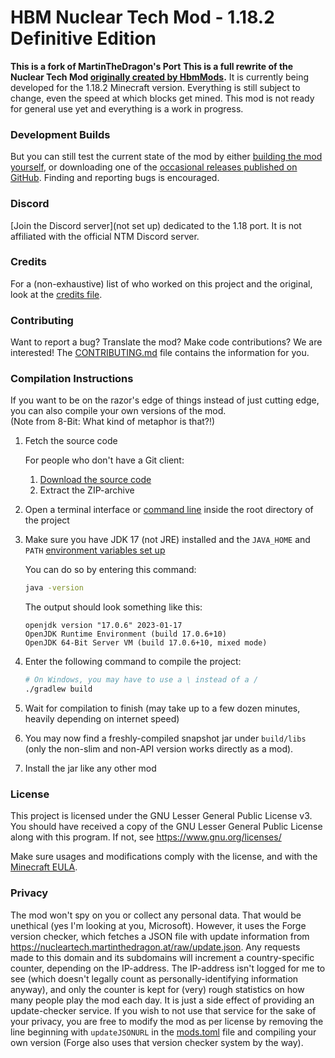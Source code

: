 # HBM Nuclear Tech Mod - 1.18.2 Definitive Edition
**This is a fork of MartinTheDragon's Port**
**This is a full rewrite of the Nuclear Tech Mod [originally created by HbmMods](https://github.com/HbmMods/Hbm-s-Nuclear-Tech-GIT).**
It is currently being developed for the 1.18.2 Minecraft version.
Everything is still subject to change, even the speed at which blocks get mined. This mod is not ready for general use yet and everything is a work in progress.

### Development Builds

But you can still test the current state of the mod by either [building the mod yourself](#compilation-instructions), or downloading one of the [occasional releases published on GitHub](https://github.com/8BitKyanii/HBM-s-Nuclear-Tech-GIT-1.18.2). Finding and reporting bugs is encouraged.

### Discord

[Join the Discord server](not set up) dedicated to the 1.18 port. It is not affiliated with the official NTM Discord server.

### Credits

For a (non-exhaustive) list of who worked on this project and the original, look at the [credits file](CREDITS.md).

### Contributing

Want to report a bug? Translate the mod? Make code contributions? We are interested! The [CONTRIBUTING.md](CONTRIBUTING.md) file contains the information for you.

### Compilation Instructions

If you want to be on the razor's edge of things instead of just cutting edge, you can also compile your own versions of the mod.  
(Note from 8-Bit: What kind of metaphor is that?!)

1. Fetch the source code

   For people who don't have a Git client:

   1. [Download the source code](https://github.com/MartinTheDragon/Nuclear-Tech-Mod-Remake/archive/refs/heads/1.18.zip)
   2. Extract the ZIP-archive

2. Open a terminal interface or [command line](https://www.freecodecamp.org/news/command-line-commands-cli-tutorial/) inside the root directory of the project
3. Make sure you have JDK 17 (not JRE) installed and the `JAVA_HOME` and `PATH` [environment variables set up](https://www3.ntu.edu.sg/home/ehchua/programming/howto/Environment_Variables.html)

   You can do so by entering this command:

   ```bash
   java -version
   ```

   The output should look something like this:

   ```
   openjdk version "17.0.6" 2023-01-17
   OpenJDK Runtime Environment (build 17.0.6+10)
   OpenJDK 64-Bit Server VM (build 17.0.6+10, mixed mode)
   ```

4. Enter the following command to compile the project:

   ```bash
   # On Windows, you may have to use a \ instead of a /
   ./gradlew build
   ```

5. Wait for compilation to finish (may take up to a few dozen minutes, heavily depending on internet speed)
6. You may now find a freshly-compiled snapshot jar under `build/libs` (only the non-slim and non-API version works directly as a mod).
7. Install the jar like any other mod

### License

This project is licensed under the GNU Lesser General Public License v3. You should have received a copy of the GNU Lesser General Public License
along with this program.  If not, see <https://www.gnu.org/licenses/>

Make sure usages and modifications comply with the license, and with the [Minecraft EULA](https://account.mojang.com/documents/minecraft_eula).

### Privacy

The mod won't spy on you or collect any personal data. That would be unethical (yes I'm looking at you, Microsoft).
However, it uses the Forge version checker, which fetches a JSON file with update information from <https://nucleartech.martinthedragon.at/raw/update.json>.
Any requests made to this domain and its subdomains will increment a country-specific counter, depending on the IP-address.
The IP-address isn't logged for me to see (which doesn't legally count as personally-identifying information anyway), and only the counter is kept for (very) rough statistics on how many people play the mod each day.
It is just a side effect of providing an update-checker service.
If you wish to not use that service for the sake of your privacy, you are free to modify the mod as per license by removing the line beginning with `updateJSONURL` in the [mods.toml](src/main/resources/META-INF/mods.toml) file and compiling your own version (Forge also uses that version checker system by the way).
